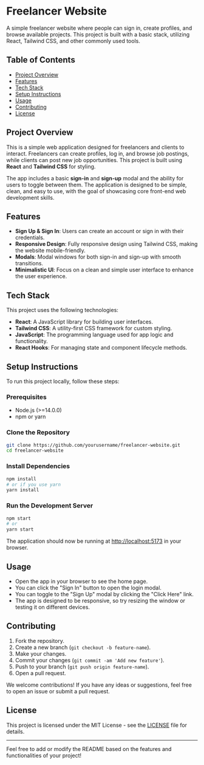 # Freelancer Website

A simple freelancer website where people can sign in, create profiles, and browse available projects. This project is built with a basic stack, utilizing React, Tailwind CSS, and other commonly used tools.

## Table of Contents

- [Project Overview](#project-overview)
- [Features](#features)
- [Tech Stack](#tech-stack)
- [Setup Instructions](#setup-instructions)
- [Usage](#usage)
- [Contributing](#contributing)
- [License](#license)

## Project Overview

This is a simple web application designed for freelancers and clients to interact. Freelancers can create profiles, log in, and browse job postings, while clients can post new job opportunities. This project is built using **React** and **Tailwind CSS** for styling.

The app includes a basic **sign-in** and **sign-up** modal and the ability for users to toggle between them. The application is designed to be simple, clean, and easy to use, with the goal of showcasing core front-end web development skills.

## Features

- **Sign Up & Sign In**: Users can create an account or sign in with their credentials.
- **Responsive Design**: Fully responsive design using Tailwind CSS, making the website mobile-friendly.
- **Modals**: Modal windows for both sign-in and sign-up with smooth transitions.
- **Minimalistic UI**: Focus on a clean and simple user interface to enhance the user experience.
  
## Tech Stack

This project uses the following technologies:

- **React**: A JavaScript library for building user interfaces.
- **Tailwind CSS**: A utility-first CSS framework for custom styling.
- **JavaScript**: The programming language used for app logic and functionality.
- **React Hooks**: For managing state and component lifecycle methods.

## Setup Instructions

To run this project locally, follow these steps:

### Prerequisites

- Node.js (>=14.0.0)
- npm or yarn

### Clone the Repository

```bash
git clone https://github.com/yourusername/freelancer-website.git
cd freelancer-website
```

### Install Dependencies

```bash
npm install
# or if you use yarn
yarn install
```

### Run the Development Server

```bash
npm start
# or
yarn start
```

The application should now be running at [http://localhost:5173](http://localhost:5173) in your browser.

## Usage

- Open the app in your browser to see the home page.
- You can click the "Sign In" button to open the login modal.
- You can toggle to the "Sign Up" modal by clicking the "Click Here" link.
- The app is designed to be responsive, so try resizing the window or testing it on different devices.

## Contributing

1. Fork the repository.
2. Create a new branch (`git checkout -b feature-name`).
3. Make your changes.
4. Commit your changes (`git commit -am 'Add new feature'`).
5. Push to your branch (`git push origin feature-name`).
6. Open a pull request.

We welcome contributions! If you have any ideas or suggestions, feel free to open an issue or submit a pull request.

## License

This project is licensed under the MIT License - see the [LICENSE](LICENSE) file for details.

---

Feel free to add or modify the README based on the features and functionalities of your project!
